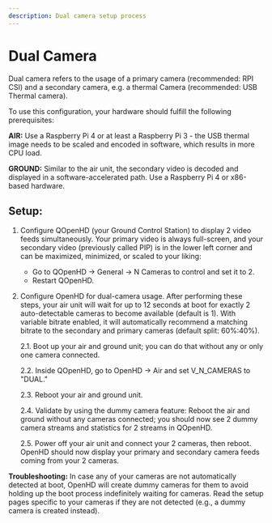 ```yaml
---
description: Dual camera setup process
---
```


# Dual Camera

Dual camera refers to the usage of a primary camera (recommended: RPI CSI) and a secondary camera, e.g. a thermal Camera (recommended: USB Thermal camera).

To use this configuration, your hardware should fulfill the following prerequisites:

**AIR:** Use a Raspberry Pi 4 or at least a Raspberry Pi 3 - the USB thermal image needs to be scaled and encoded in software, which results in more CPU load.

**GROUND:** Similar to the air unit, the secondary video is decoded and displayed in a software-accelerated path. Use a Raspberry Pi 4 or x86-based hardware.

## Setup:

1. Configure QOpenHD (your Ground Control Station) to display 2 video feeds simultaneously. Your primary video is always full-screen, and your secondary video (previously called PIP) is in the lower left corner and can be maximized, minimized, or scaled to your liking:

   - Go to QOpenHD -> General -> N Cameras to control and set it to 2.
   - Restart QOpenHD.

2. Configure OpenHD for dual-camera usage. After performing these steps, your air unit will wait for up to 12 seconds at boot for exactly 2 auto-detectable cameras to become available (default is 1). With variable bitrate enabled, it will automatically recommend a matching bitrate to the secondary and primary cameras (default split: 60%:40%).

   2.1. Boot up your air and ground unit; you can do that without any or only one camera connected.
   
   2.2. Inside QOpenHD, go to OpenHD -> Air and set V_N_CAMERAS to "DUAL."
   
   2.3. Reboot your air and ground unit.
   
   2.4. Validate by using the dummy camera feature: Reboot the air and ground without any cameras connected; you should now see 2 dummy camera streams and statistics for 2 streams in QOpenHD.
   
   2.5. Power off your air unit and connect your 2 cameras, then reboot. OpenHD should now display your primary and secondary camera feeds coming from your 2 cameras.

**Troubleshooting:** In case any of your cameras are not automatically detected at boot, OpenHD will create dummy cameras for them to avoid holding up the boot process indefinitely waiting for cameras. Read the setup pages specific to your cameras if they are not detected (e.g., a dummy camera is created instead).